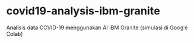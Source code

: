# covid19-analysis-ibm-granite
Analisis data COVID-19 menggunakan AI IBM Granite (simulasi di Google Colab)
